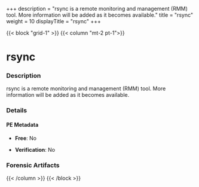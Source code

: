 +++
description = "rsync is a remote monitoring and management (RMM) tool. More information will be added as it becomes available."
title = "rsync"
weight = 10
displayTitle = "rsync"
+++


{{< block "grid-1" >}}
{{< column "mt-2 pt-1">}}

# rsync


### Description

rsync is a remote monitoring and management (RMM) tool. More information will be added as it becomes available.




### Details


#### PE Metadata


- **Free**: No

- **Verification**: No





### Forensic Artifacts










{{< /column >}}
{{< /block >}}
